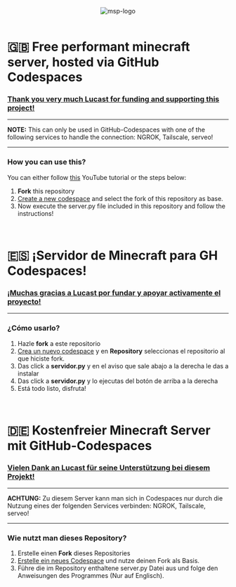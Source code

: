 <center><img src="https://i.ibb.co/m9yT8kd/msp-logo.png" alt="msp-logo" border="0"></center>

<br>

<h1>🇬🇧 Free performant minecraft server, hosted via GitHub Codespaces</h1>
<h3><u>Thank you very much <a href="https://github.com/Luc4st1574">Lucast</a> for funding and supporting this project!</u></h3>
<hr>
<b>NOTE:</b> This can only be used in GitHub-Codespaces with one of the following services to handle the connection: NGROK, Tailscale, serveo!
<hr>
<h3>How you can use this?</h3>
You can either follow <a href="https://www.youtube.com/watch?v=jf4Rl2Q1sJA" target="_blank">this</a> YouTube tutorial or the steps below:
<ol>
  <li><strong>Fork</strong> this repository</li>
  <li><a href="https://github.com/codespaces/new">Create a new codespace</a> and select the fork of this repository as base.</li>
  <li>Now execute the server.py file included in this repository and follow the instructions!</li>
</ol>

<br>

<h1>🇪🇸 ¡Servidor de Minecraft para GH Codespaces!</h1>
<h3><u>¡Muchas gracias a <a href="https://github.com/Luc4st1574">Lucast</a> por fundar y apoyar activamente el proyecto!</u></h3>
<hr>
<h3>¿Cómo usarlo?</h3>
<ol>
  <li>Hazle <strong>fork</strong> a este repositorio</li>
  <li><a href="https://github.com/codespaces/new">Crea un nuevo codespace<a/> y en <strong>Repository</strong> seleccionas el repositorio al que hiciste fork.</li>
  <li>Das click a <strong>servidor.py</strong> y en el aviso que sale abajo a la derecha le das a instalar</li>
  <li>Das click a <strong>servidor.py</strong> y lo ejecutas del botón de arriba a la derecha</li>
  <li>Está todo listo, disfruta!</li>
</ol>

<br>

<h1>🇩🇪 Kostenfreier Minecraft Server mit GitHub-Codespaces</h1>
<h3><u>Vielen Dank an <a href="https://github.com/Luc4st1574">Lucast</a> für seine Unterstützung bei diesem Projekt!</u></h3>
<hr>
<b>ACHTUNG:</b> Zu diesem Server kann man sich in Codespaces nur durch die Nutzung eines der folgenden Services verbinden: NGROK, Tailscale, serveo!
<hr>
<h3>Wie nutzt man dieses Repository?</h3>
<ol>
  <li>Erstelle einen <strong>Fork</strong> dieses Repositories</li>
  <li><a href="https://github.com/codespaces/new">Erstelle ein neues Codespace</a> und nutze deinen Fork als Basis.</li>
  <li>Führe die im Repository enthaltene server.py Datei aus und folge den Anweisungen des Programmes (Nur auf Englisch).</li>
</ol>

